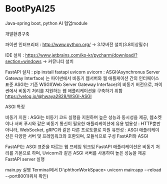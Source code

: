 # BootPyAI25
Java-spring boot, python AI 협업module

개발환경구축

파이썬 인터프리터 : http://www.python.org/ -> 3.12버전 설치(3.8이상필수)

IDE 설치 : https://www.jetbrains.com/ko-kr/pycharm/download/?section=windows -> 커뮤니티 설치

FastAPI 설치 : pip install fastapi uvicorn uvicorn : ASGI(Asynchronus Server Gateway Interface) 는 파이썬에서 비동기 웹서버와 웹 애플케이션 간의 인터페이스 표준 ASGI는 기존 WSGI(Web Server Gateway Interface)의 비동기 버전으로, 파이썬에서 비동기 처리를 지원하는 웹 애플리케이션을 구축하기 위함 https://velog.io/@hwaya2828/WSGI-ASGI

ASGI 특징

비동기 지원 : ASGI는 비동기 코드 실행을 지원하며 높은 성능과 동시성을 제공, 웹소켓이나 서버 푸시와 같은 비동기 통신이 필요한 애플리케이션에 유용
범용성 : HTTP뿐만 아니라, WebSocket, gRPC와 같은 다른 프로토콜로 지원
유연성 : ASGI 애플리케이션은 다양한 서버 및 프레임워크와 호환되며, 모듈식으로 구성
FastAPI와 ASGI

FastAPI는 ASGI 표준을 따르는 웹 프레임 워크임
FastAPI 애플리케이션은 비동기 처리를 기본으로 하며, Uvicorn과 같은 ASGI 서버를 사용하여 높은 성능을 제공
FastAPI server 실행

main.py 실행
Terminal에서 D:\phthonWorkSpace> uvicorn main:app --reload --port8001(위치 확인)
